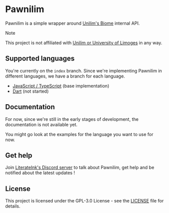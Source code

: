 # Pawnilim

Pawnilim is a simple wrapper around [Unilim's Biome](https://biome.unilim.fr/) internal API.

> [!NOTE]
> This project is not affiliated with [Unilim or University of Limoges](https://unilim.fr/) in any way.

## Supported languages

You're currently on the `index` branch.
Since we're implementing Pawnilim in different languages, we have a branch for each language.

- [JavaScript / TypeScript](https://github.com/LiterateInk/Pawnilim/tree/js) (base implementation)
- [Dart](https://github.com/LiterateInk/Pawnilim/tree/dart) (not started)

## Documentation

For now, since we're still in the early stages of development, the documentation is not available yet.

You might go look at the examples for the language you want to use for now.

## Get help

Join [LiterateInk's Discord server](https://literate.ink/discord) to talk about Pawnilim, get help and be notified about the latest updates !

## License

This project is licensed under the GPL-3.0 License - see the [LICENSE](LICENSE) file for details.
